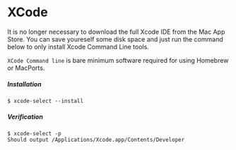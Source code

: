 # XCode

It is no longer necessary to download the full Xcode IDE from the Mac App Store. You can save youreself some disk space and just run the command below to only install Xcode Command Line tools.

`XCode Command line` is bare minimum software required for using Homebrew or MacPorts.

##### Installation

```
$ xcode-select --install
```

##### Verification

```
$ xcode-select -p
Should output /Applications/Xcode.app/Contents/Developer
```
